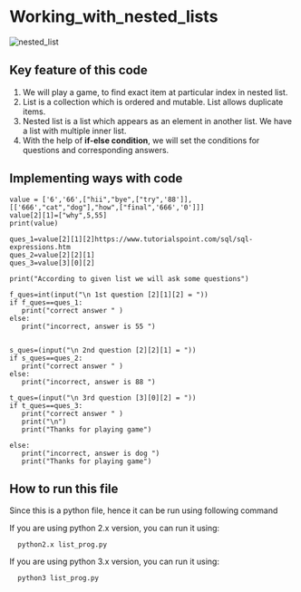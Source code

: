 # Working_with_nested_lists  

![nested_list](https://user-images.githubusercontent.com/47202519/52711908-14724880-2fb9-11e9-9248-f9d0d0f2ae22.jpg)  
## Key feature of this code 
<ol>
  <li> We will play a game, to find exact item at particular index in nested list.</li>
  <li> List is a collection which is ordered and mutable. List allows duplicate items.</li>
  <li> Nested list is a list which appears as an element in another list. We have a list with multiple inner list.</li>
  <li> With the help of <strong>if-else condition</strong>, we will set the conditions for questions and corresponding answers.</li>
  </ol>
  
  
 ## Implementing ways with code
 ~~~
 value = ['6','66',["hii","bye",["try",'88']],[['666',"cat","dog"],"how",["final",'666','0']]]
 value[2][1]=["why",5,55]
 print(value)
    
 ques_1=value[2][1][2]https://www.tutorialspoint.com/sql/sql-expressions.htm
 ques_2=value[2][2][1]
 ques_3=value[3][0][2]
    
 print("According to given list we will ask some questions")

f_ques=int(input("\n 1st question [2][1][2] = "))
if f_ques==ques_1:
    print("correct answer " )
else:
    print("incorrect, answer is 55 ")


s_ques=(input("\n 2nd question [2][2][1] = "))
if s_ques==ques_2:
    print("correct answer " )
else:
    print("incorrect, answer is 88 ")

t_ques=(input("\n 3rd question [3][0][2] = "))
if t_ques==ques_3:
    print("correct answer " )
    print("\n")
    print("Thanks for playing game")

else:
    print("incorrect, answer is dog ")
    print("Thanks for playing game")
~~~

   
  
 ## How to run this file
 
  Since this is a python file, hence it can be run using following command
  
  If you are using python 2.x version, you can run it using:
~~~
  python2.x list_prog.py
~~~
  If you are using python 3.x version, you can run it using:
~~~  
  python3 list_prog.py
~~~
